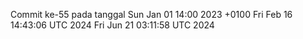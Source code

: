 Commit ke-55 pada tanggal Sun Jan 01 14:00 2023 +0100
Fri Feb 16 14:43:06 UTC 2024
Fri Jun 21 03:11:58 UTC 2024
